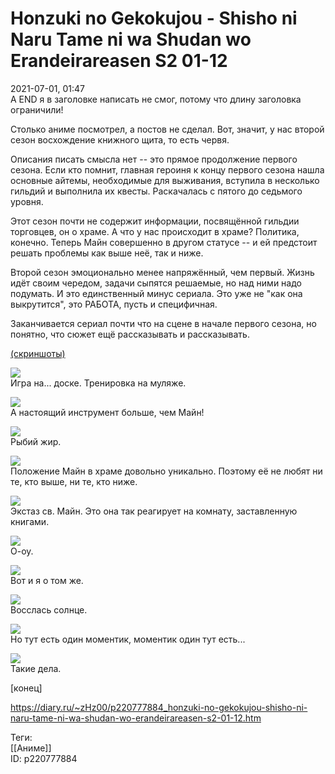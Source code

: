 Honzuki no Gekokujou - Shisho ni Naru Tame ni wa Shudan wo Erandeirareasen S2 01-12
====================================================================================

   
 2021-07-01, 01:47   
  А END я в заголовке написать не смог, потому что длину заголовка ограничили!   
   
 Столько аниме посмотрел, а постов не сделал. Вот, значит, у нас второй сезон восхождение книжного щита, то есть червя.   
   
 Описания писать смысла нет -- это прямое продолжение первого сезона. Если кто помнит, главная героиня к концу первого сезона нашла основные айтемы, необходимые для выживания, вступила в несколько гильдий и выполнила их квесты. Раскачалась с пятого до седьмого уровня.   
   
 Этот сезон почти не содержит информации, посвящённой гильдии торговцев, он о храме. А что у нас происходит в храме? Политика, конечно. Теперь Майн совершенно в другом статусе -- и ей предстоит решать проблемы как выше неё, так и ниже.   
   
 Второй сезон эмоционально менее напряжённый, чем первый. Жизнь идёт своим чередом, задачи сыпятся решаемые, но над ними надо подумать. И это единственный минус сериала. Это уже не "как она выкрутится", это РАБОТА, пусть и специфичная.   
   
 Заканчивается сериал почти что на сцене в начале первого сезона, но понятно, что сюжет ещё рассказывать и рассказывать.   
   
  [(скриншоты)](https://zHz00.diary.ru/p220777884.htm?index=1#linkmore220777884m1)      
    
  [![](https://a.radikal.ru/a40/2106/0b/f2fe82d458cet.jpg)](https://a.radikal.ru/a40/2106/0b/f2fe82d458ce.jpg)    
 Игра на... доске. Тренировка на муляже.   
   
  [![](https://b.radikal.ru/b18/2106/e1/bd96fff6c237t.jpg)](https://b.radikal.ru/b18/2106/e1/bd96fff6c237.jpg)    
 А настоящий инструмент больше, чем Майн!   
   
  [![](https://b.radikal.ru/b27/2106/41/fcb9bc963128t.jpg)](https://b.radikal.ru/b27/2106/41/fcb9bc963128.jpg)    
 Рыбий жир.   
   
  [![](https://c.radikal.ru/c30/2106/9a/5769a7a1a082t.jpg)](https://c.radikal.ru/c30/2106/9a/5769a7a1a082.jpg)    
 Положение Майн в храме довольно уникально. Поэтому её не любят ни те, кто выше, ни те, кто ниже.   
   
  [![](https://a.radikal.ru/a43/2106/53/3556565f4bf1t.jpg)](https://a.radikal.ru/a43/2106/53/3556565f4bf1.jpg)    
 Экстаз св. Майн. Это она так реагирует на комнату, заставленную книгами.   
   
  [![](https://d.radikal.ru/d42/2106/cb/c786b3d9e871t.jpg)](https://d.radikal.ru/d42/2106/cb/c786b3d9e871.jpg)    
 О-оу.   
   
  [![](https://a.radikal.ru/a01/2106/ed/4e3a8a8ce459t.jpg)](https://a.radikal.ru/a01/2106/ed/4e3a8a8ce459.jpg)    
 Вот и я о том же.   
   
  [![](https://b.radikal.ru/b04/2106/df/4cf2363a3e89t.jpg)](https://b.radikal.ru/b04/2106/df/4cf2363a3e89.jpg)    
 Восслась солнце.   
   
  [![](https://d.radikal.ru/d13/2106/75/aeb64ca1b484t.jpg)](https://d.radikal.ru/d13/2106/75/aeb64ca1b484.jpg)    
 Но тут есть один моментик, моментик один тут есть...   
   
  [![](https://b.radikal.ru/b07/2106/78/5330a007482ft.jpg)](https://b.radikal.ru/b07/2106/78/5330a007482f.jpg)    
 Такие дела.   
   
   
      
 [конец]   
    
 <https://diary.ru/~zHz00/p220777884_honzuki-no-gekokujou-shisho-ni-naru-tame-ni-wa-shudan-wo-erandeirareasen-s2-01-12.htm>   
   
 Теги:   
 [[Аниме]]   
 ID: p220777884